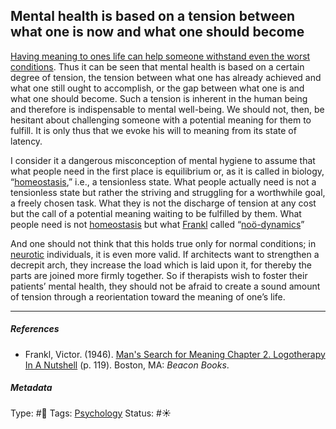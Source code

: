 ## Mental health is based on a tension between what one is now and what one should become

[Having meaning to ones life can help someone withstand even the worst conditions](Having%20meaning%20to%20ones%20life%20can%20help%20someone%20withstand%20even%20the%20worst%20conditions.md). Thus it can be seen that mental health is based on a certain degree of tension, the tension between what one has already achieved and what one still ought to accomplish, or the gap between what one is and what one should become. Such a tension is inherent in the human being and therefore is indispensable to mental well-being. We should not, then, be hesitant about challenging someone with a potential meaning for them to fulfill. It is only thus that we evoke his will to meaning from its state of latency.

I consider it a dangerous misconception of mental hygiene to assume that what people need in the first place is equilibrium or, as it is called in biology, “[homeostasis](Homeostasis.md),” i.e., a tensionless state. What people actually need is not a tensionless state but rather the striving and struggling for a worthwhile goal, a freely chosen task. What they is not the discharge of tension at any cost but the call of a potential meaning waiting to be fulfilled by them. What people need is not [homeostasis](Homeostasis.md) but what [Frankl]() called “[noö-dynamics](No%C3%B6-dynamics.md)”

And one should not think that this holds true only for normal conditions; in [neurotic]() individuals, it is even more valid. If architects want to strengthen a decrepit arch, they increase the load which is laid upon it, for thereby the parts are joined more firmly together. So if therapists wish to foster their patients’ mental health, they should not be afraid to create a sound amount of tension through a reorientation toward the meaning of one’s life.

---

##### References

* Frankl, Victor. (1946). [Man's Search for Meaning Chapter 2. Logotherapy In A Nutshell](Man's%20Search%20for%20Meaning%20Chapter%202.%20Logotherapy%20In%20A%20Nutshell.md) (p. 119). Boston, MA: *Beacon Books*. 

##### Metadata

Type: #🔴 
Tags: [Psychology](Psychology.md)
Status: #☀️ 
